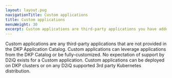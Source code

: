 ```yaml
---
layout: layout.pug
navigationTitle: Custom applications
title: Custom applications
menuWeight: 30
excerpt: Custom applications are third-party applications you have added to the Kommander Catalog.
---
```


Custom applications are any third-party applications that are not provided in the DKP Application Catalog. Custom applications can leverage applications from the DKP Catalog or be fully-customized. No expectation of support by D2iQ exists for a Custom application. Custom applications can be deployed on DKP clusters or on any D2iQ supported 3rd party Kubernetes distribution.
